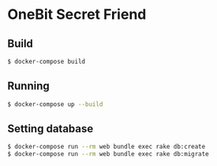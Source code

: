# OneBit Secret Friend

## Build

```bash
$ docker-compose build
```

## Running

```bash
$ docker-compose up --build
```

## Setting database

```bash
$ docker-compose run --rm web bundle exec rake db:create
$ docker-compose run --rm web bundle exec rake db:migrate
```
